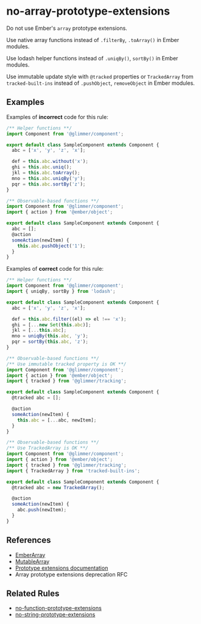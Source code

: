 # no-array-prototype-extensions

Do not use Ember's `array` prototype extensions.

Use native array functions instead of `.filterBy`, `.toArray()` in Ember modules.

Use lodash helper functions instead of `.uniqBy()`, `sortBy()` in Ember modules.

Use immutable update style with `@tracked` properties or `TrackedArray` from `tracked-built-ins` instead of `.pushObject`, `removeObject` in Ember modules.

## Examples

Examples of **incorrect** code for this rule:

```js
/** Helper functions **/
import Component from '@glimmer/component';

export default class SampleComponent extends Component {
  abc = ['x', 'y', 'z', 'x'];

  def = this.abc.without('x');
  ghi = this.abc.uniq();
  jkl = this.abc.toArray();
  mno = this.abc.uniqBy('y');
  pqr = this.abc.sortBy('z');
}
```

```js
/** Observable-based functions **/
import Component from '@glimmer/component';
import { action } from '@ember/object';

export default class SampleComponent extends Component {
  abc = [];
  @action
  someAction(newItem) {
    this.abc.pushObject('1');
  }
}
```

Examples of **correct** code for this rule:

```js
/** Helper functions **/
import Component from '@glimmer/component';
import { uniqBy, sortBy } from 'lodash';

export default class SampleComponent extends Component {
  abc = ['x', 'y', 'z', 'x'];

  def = this.abc.filter((el) => el !== 'x');
  ghi = [...new Set(this.abc)];
  jkl = [...this.abc];
  mno = uniqBy(this.abc, 'y');
  pqr = sortBy(this.abc, 'z');
}
```

```js
/** Observable-based functions **/
/** Use immutable tracked property is OK **/
import Component from '@glimmer/component';
import { action } from '@ember/object';
import { tracked } from '@glimmer/tracking';

export default class SampleComponent extends Component {
  @tracked abc = [];

  @action
  someAction(newItem) {
    this.abc = [...abc, newItem];
  }
}
```

```js
/** Observable-based functions **/
/** Use TrackedArray is OK **/
import Component from '@glimmer/component';
import { action } from '@ember/object';
import { tracked } from '@glimmer/tracking';
import { TrackedArray } from 'tracked-built-ins';

export default class SampleComponent extends Component {
  @tracked abc = new TrackedArray();

  @action
  someAction(newItem) {
    abc.push(newItem);
  }
}
```

## References

* [EmberArray](https://api.emberjs.com/ember/release/classes/EmberArray)
* [MutableArray](https://api.emberjs.com/ember/release/classes/MutableArray) 
* [Prototype extensions documentation](https://guides.emberjs.com/release/configuring-ember/disabling-prototype-extensions/)
* Array prototype extensions deprecation RFC

## Related Rules

* [no-function-prototype-extensions](no-function-prototype-extensions.md)
* [no-string-prototype-extensions](no-string-prototype-extensions.md)

